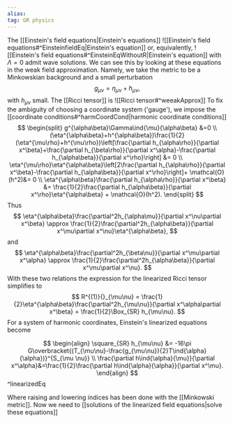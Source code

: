 ```yaml
---
alias:
tag: GR physics
---
```


The [[Einstein's field equations|Einstein's equations]]
![[Einstein's field equations#^EinsteinfieldEq|Einstein's equation]]
or, equivalently,
![[Einstein's field equations#^EinsteinEqWithoutR|Einstein's equation]]
with $\Lambda=0$ admit wave solutions. We can see this by looking at these equations in the weak field approximation. Namely, we take the metric to be a Minkowskian background and a small perturbation
$$
    g_{\mu\nu} = \eta_{\mu\nu} + h_{\mu\nu},
$$
with $h_{\mu\nu}$ small. The [[Ricci tensor]] is
![[Ricci tensor#^weeakApprox]]
To fix the ambiguity of choosing a coordinate system ('gauge'), we impose the [[coordinate conditions#^harmCoordCond|harmonic coordinate conditions]]
$$
\begin{split}
    g^{\alpha\beta}\Gamma\ind{\mu}{\alpha\beta} &=0 \\
    (\eta^{\alpha\beta}+h^{\alpha\beta})\frac{1}{2}(\eta^{\mu\rho}+h^{\mu\rho})\left[\frac{\partial h_{\alpha\rho}}{\partial x^\beta}+\frac{\partial h_{\beta\rho}}{\partial x^\alpha}-\frac{\partial h_{\alpha\beta}}{\partial x^\rho}\right] &= 0 \\
    \eta^{\mu\rho}\eta^{\alpha\beta}\left[2\frac{\partial h_{\alpha\rho}}{\partial x^\beta}-\frac{\partial h_{\alpha\beta}}{\partial x^\rho}\right]+ \mathcal{O}(h^2)&= 0 \\
    \eta^{\alpha\beta}\frac{\partial h_{\alpha\rho}}{\partial x^\beta} &= \frac{1}{2}\frac{\partial h_{\alpha\beta}}{\partial x^\rho}\eta^{\alpha\beta} + \mathcal{O}(h^2).
\end{split}
$$
Thus
$$
    \eta^{\alpha\beta}\frac{\partial^2h_{\alpha\mu}}{\partial x^\nu\partial x^\beta} \approx \frac{1}{2}\frac{\partial^2h_{\alpha\beta}}{\partial x^\mu\partial x^\nu}\eta^{\alpha\beta},
$$
and
$$
    \eta^{\alpha\beta}\frac{\partial^2h_{\beta\nu}}{\partial x^\mu\partial x^\alpha} \approx \frac{1}{2}\frac{\partial^2h_{\alpha\beta}}{\partial x^\mu\partial x^\nu}.
$$
With these two relations the expression for the linearized Ricci tensor simplifies to
$$
    R^{(1)}{}_{\mu\nu} = \frac{1}{2}\eta^{\alpha\beta}\frac{\partial^2h_{\mu\nu}}{\partial x^\alpha\partial x^\beta} = \frac{1}{2}\Box_{SR} h_{\mu\nu}.
$$
For a system of harmonic coordinates, Einstein's linearized equations become

$$
\begin{align}
    \square_{SR} h_{\mu\nu} &= -16\pi G\overbracket{(T_{\mu\nu}-\frac{g_{\mu\nu}}{2}T\ind{\alpha}{\alpha})}^{S_{\mu \nu}}  \\
    \frac{\partial h\ind{\alpha}{\mu}}{\partial x^\alpha}&=\frac{1}{2}\frac{\partial h\ind{\alpha}{\alpha}}{\partial x^\mu}. 
\end{align}
$$
^linearizedEq

Where raising and lowering indices has been done with the [[Minkowski metric]]. Now we need to [[solutions of the linearized field equations|solve these equations]]


